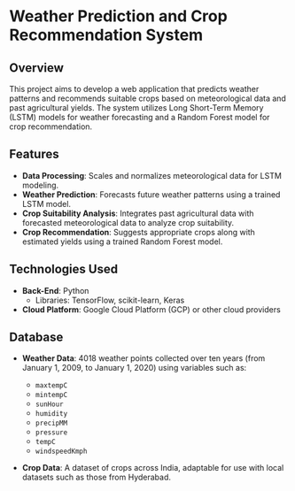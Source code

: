 # Weather Prediction and Crop Recommendation System

## Overview
This project aims to develop a web application that predicts weather patterns and recommends suitable crops based on meteorological data and past agricultural yields. The system utilizes Long Short-Term Memory (LSTM) models for weather forecasting and a Random Forest model for crop recommendation.

## Features
- **Data Processing**: Scales and normalizes meteorological data for LSTM modeling.
- **Weather Prediction**: Forecasts future weather patterns using a trained LSTM model.
- **Crop Suitability Analysis**: Integrates past agricultural data with forecasted meteorological data to analyze crop suitability.
- **Crop Recommendation**: Suggests appropriate crops along with estimated yields using a trained Random Forest model.

## Technologies Used
- **Back-End**: Python
  - Libraries: TensorFlow, scikit-learn, Keras
- **Cloud Platform**: Google Cloud Platform (GCP) or other cloud providers

## Database
- **Weather Data**: 4018 weather points collected over ten years (from January 1, 2009, to January 1, 2020) using variables such as:
  - `maxtempC`
  - `mintempC`
  - `sunHour`
  - `humidity`
  - `precipMM`
  - `pressure`
  - `tempC`
  - `windspeedKmph`
  
- **Crop Data**: A dataset of crops across India, adaptable for use with local datasets such as those from Hyderabad.
